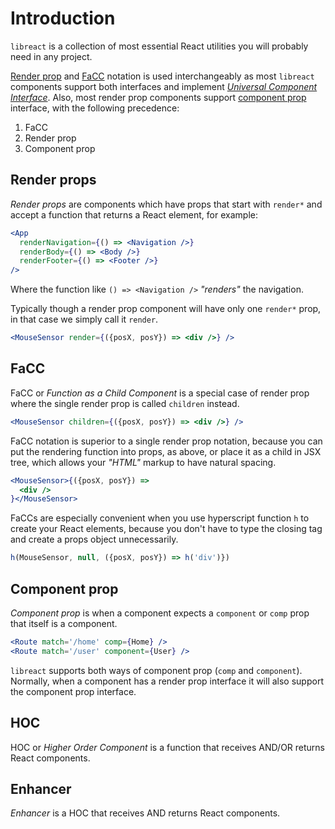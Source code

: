 # Introduction

`libreact` is a collection of most essential React utilities you will probably need in any project.

[Render prop](#render-props) and [FaCC](#facc) notation is used interchangeably as most `libreact`
components support both interfaces and implement [*Universal Component Interface*](https://github.com/streamich/react-universal-interface).
Also, most render prop components support [component prop](#component-prop) interface, with the following precedence:

  1. FaCC
  2. Render prop
  3. Component prop


## Render props

*Render props* are components which have props that start with `render*` and accept a function that
returns a React element, for example:

```jsx
<App
  renderNavigation={() => <Navigation />}
  renderBody={() => <Body />}
  renderFooter={() => <Footer />}
/>
```

Where the function like `() => <Navigation />` *"renders"* the navigation.

Typically though a render prop component will have only one `render*` prop, in that case
we simply call it `render`.

```jsx
<MouseSensor render={({posX, posY}) => <div />} />
```


## FaCC

FaCC or *Function as a Child Component* is a special case of render prop where the single
render prop is called `children` instead.

```jsx
<MouseSensor children={({posX, posY}) => <div />} />
```

FaCC notation is superior to a single render prop notation, because you can put the rendering function into props, as
above, or place it as a child in JSX tree, which allows your *"HTML"* markup to have natural spacing.

```jsx
<MouseSensor>{({posX, posY}) =>
  <div />
}</MouseSensor>
```

FaCCs are especially convenient when you use hyperscript function `h` to create your
React elements, because you don't have to type the closing tag and create a props object unnecessarily.

```js
h(MouseSensor, null, ({posX, posY}) => h('div')})
```


## Component prop

*Component prop* is when a component expects a `component` or `comp` prop that
itself is a component.

```jsx
<Route match='/home' comp={Home} />
<Route match='/user' component={User} />
```

`libreact` supports both ways of component prop (`comp` and `component`). Normally, when a component has a
render prop interface it will also support the component prop interface.


## HOC

HOC or *Higher Order Component* is a function that receives AND/OR returns React components.


## Enhancer

*Enhancer* is a HOC that receives AND returns React components.
